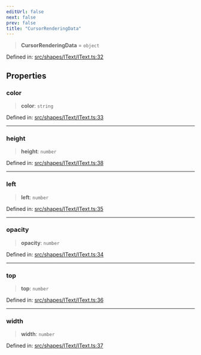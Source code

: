 ```yaml
---
editUrl: false
next: false
prev: false
title: "CursorRenderingData"
---
```


> **CursorRenderingData** = `object`

Defined in: [src/shapes/IText/IText.ts:32](https://github.com/fabricjs/fabric.js/blob/8206f10a405480a7ba988ff6cfdde6412c1f13f8/src/shapes/IText/IText.ts#L32)

## Properties

### color

> **color**: `string`

Defined in: [src/shapes/IText/IText.ts:33](https://github.com/fabricjs/fabric.js/blob/8206f10a405480a7ba988ff6cfdde6412c1f13f8/src/shapes/IText/IText.ts#L33)

***

### height

> **height**: `number`

Defined in: [src/shapes/IText/IText.ts:38](https://github.com/fabricjs/fabric.js/blob/8206f10a405480a7ba988ff6cfdde6412c1f13f8/src/shapes/IText/IText.ts#L38)

***

### left

> **left**: `number`

Defined in: [src/shapes/IText/IText.ts:35](https://github.com/fabricjs/fabric.js/blob/8206f10a405480a7ba988ff6cfdde6412c1f13f8/src/shapes/IText/IText.ts#L35)

***

### opacity

> **opacity**: `number`

Defined in: [src/shapes/IText/IText.ts:34](https://github.com/fabricjs/fabric.js/blob/8206f10a405480a7ba988ff6cfdde6412c1f13f8/src/shapes/IText/IText.ts#L34)

***

### top

> **top**: `number`

Defined in: [src/shapes/IText/IText.ts:36](https://github.com/fabricjs/fabric.js/blob/8206f10a405480a7ba988ff6cfdde6412c1f13f8/src/shapes/IText/IText.ts#L36)

***

### width

> **width**: `number`

Defined in: [src/shapes/IText/IText.ts:37](https://github.com/fabricjs/fabric.js/blob/8206f10a405480a7ba988ff6cfdde6412c1f13f8/src/shapes/IText/IText.ts#L37)
